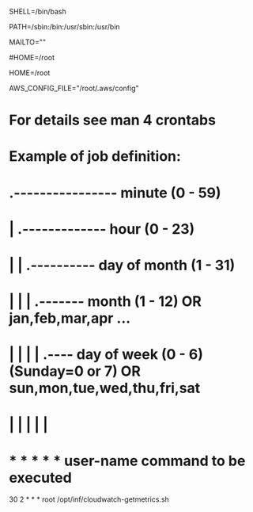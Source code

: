 SHELL=/bin/bash

PATH=/sbin:/bin:/usr/sbin:/usr/bin

MAILTO=""

#HOME=/root

HOME=/root

AWS_CONFIG_FILE="/root/.aws/config"

 

# For details see man 4 crontabs

 

# Example of job definition:

# .---------------- minute (0 - 59)

# |  .------------- hour (0 - 23)

# |  |  .---------- day of month (1 - 31)

# |  |  |  .------- month (1 - 12) OR jan,feb,mar,apr ...

# |  |  |  |  .---- day of week (0 - 6) (Sunday=0 or 7) OR sun,mon,tue,wed,thu,fri,sat

# |  |  |  |  |

# *  *  *  *  * user-name command to be executed

30 2 * * * root /opt/inf/cloudwatch-getmetrics.sh
